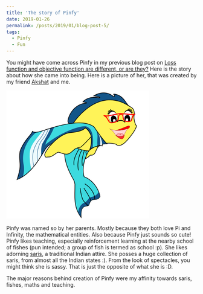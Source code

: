 ```yaml
---
title: 'The story of Pinfy'
date: 2019-01-26
permalink: /posts/2019/01/blog-post-5/
tags:
  - Pinfy
  - Fun
---
```


You might have come across Pinfy in my previous blog post on [Loss function and objective function are different, or are they?](https://sapanachaudhary.github.io/colab_pages_1/) Here is the story about how she came into being. Here is a picture of her, that was created by my friend [Akshat](http://ad74.blogs.rice.edu) and me. 

![Pinfy](/images/pinfy_vector_nobg_small-2.png)

Pinfy was named so by her parents. Mostly because they both love Pi and Infinity, the mathematical entities. Also because Pinfy just sounds so cute! Pinfy likes teaching, especially reinforcement learning at the nearby school of fishes (pun intended; a group of fish is termed as school :p). She likes adorning [saris](https://en.wikipedia.org/wiki/Sari), a traditional Indian attire. She posses a huge collection of saris, from almost all the Indian states :). From the look of spectacles, you might think she is sassy. That is just the opposite of what she is :D. 


The major reasons behind creation of Pinfy were my affinity towards saris, fishes, maths and teaching.  










